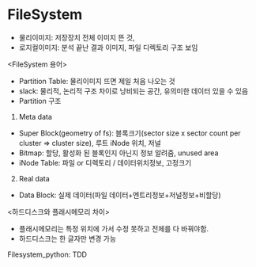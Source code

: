 # FileSystem
- 물리이미지: 저장장치 전체 이미지 뜬 것,
- 로지컬이미지: 분석 끝난 결과 이미지, 파일 디렉토리 구조 보임

<FileSystem 용어>
- Partition Table: 물리이미지 뜨면 제일 처음 나오는 것
- slack: 물리적, 논리적 구조 차이로 낭비되는 공간, 유의미한 데이터 있을 수 있음
- Partition 구조
1) Meta data
- Super Block(geometry of fs): 블록크기(sector size x sector count per cluster 
				  => cluster size), 
	      루트 iNode 위치, 저널
- Bitmap: 할당, 활성화 된 블록인지 아닌지 정보 알려줌, unused area
- iNode Table: 파일 or 디렉토리 / 데이터위치정보, 고정크기
2) Real data
- Data Block: 실제 데이터(파일 데이터+엔트리정보+저널정보+비할당)

<하드디스크와 플래시메모리 차이>
- 플래시메모리는 특정 위치에 가서 수정 못하고 전체를 다 바꿔야함.
- 하드디스크는 한 글자만 변경 가능

Filesystem_python: TDD 

